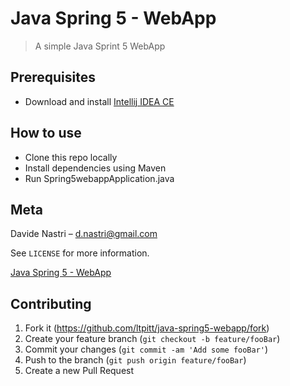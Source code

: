 # Java Spring 5 - WebApp
> A simple Java Sprint 5 WebApp

## Prerequisites

- Download and install [Intellij IDEA CE](https://www.jetbrains.com/idea/download)

## How to use

- Clone this repo locally
- Install dependencies using Maven
- Run Spring5webappApplication.java  

## Meta

Davide Nastri – d.nastri@gmail.com

See ``LICENSE`` for more information.

[Java Spring 5 - WebApp](https://github.com/ltpitt/java-spring5-webapp)

## Contributing

1. Fork it (<https://github.com/ltpitt/java-spring5-webapp/fork>)
2. Create your feature branch (`git checkout -b feature/fooBar`)
3. Commit your changes (`git commit -am 'Add some fooBar'`)
4. Push to the branch (`git push origin feature/fooBar`)
5. Create a new Pull Request


